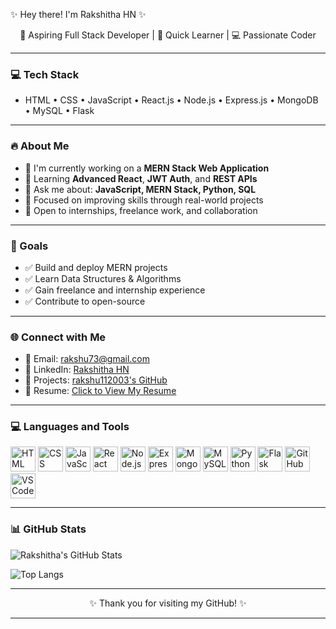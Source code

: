 ✨ Hey there! I'm Rakshitha HN ✨</h1>
<p align="center">
  🌱 Aspiring Full Stack Developer | 🚀 Quick Learner | 💻 Passionate Coder
</p>

---

### 💻 Tech Stack

- HTML • CSS • JavaScript • React.js • Node.js • Express.js • MongoDB • MySQL • Flask

---

### 🔥 About Me

- 🚀 I'm currently working on a **MERN Stack Web Application**
- 🔁 Learning **Advanced React**, **JWT Auth**, and **REST APIs**
- 💬 Ask me about: **JavaScript, MERN Stack, Python, SQL**
- 🧠 Focused on improving skills through real-world projects
- 🤝 Open to internships, freelance work, and collaboration

---

### 🎯 Goals

- ✅ Build and deploy MERN projects  
- ✅ Learn Data Structures & Algorithms  
- ✅ Gain freelance and internship experience  
- ✅ Contribute to open-source

---

### 🌐 Connect with Me

- 📧 Email: [rakshu73@gmail.com](mailto:rakshuy73@gmail.com)  
- 💼 LinkedIn: [Rakshitha HN](https://www.linkedin.com/in/rakshitha-hn-a1a142437)  
- 🔗 Projects: [rakshu112003's GitHub](https://github.com/rakshu112003?tab=repositories)  
- 📄 Resume: [Click to View My Resume](https://drive.google.com/file/d/1TEbfB7iiy5aIR2gtIRb3GpTWwZIqQBAA/view?usp=drivesdk)

---

### 💻 Languages and Tools

<p align="left">
  <img src="https://cdn.jsdelivr.net/gh/devicons/devicon/icons/html5/html5-original.svg" width="40" height="40" alt="HTML"/>
  <img src="https://cdn.jsdelivr.net/gh/devicons/devicon/icons/css3/css3-original.svg" width="40" height="40" alt="CSS"/>
  <img src="https://cdn.jsdelivr.net/gh/devicons/devicon/icons/javascript/javascript-original.svg" width="40" height="40" alt="JavaScript"/>
  <img src="https://cdn.jsdelivr.net/gh/devicons/devicon/icons/react/react-original.svg" width="40" height="40" alt="React"/>
  <img src="https://cdn.jsdelivr.net/gh/devicons/devicon/icons/nodejs/nodejs-original.svg" width="40" height="40" alt="Node.js"/>
  <img src="https://cdn.jsdelivr.net/gh/devicons/devicon/icons/express/express-original.svg" width="40" height="40" alt="Express"/>
  <img src="https://cdn.jsdelivr.net/gh/devicons/devicon/icons/mongodb/mongodb-original.svg" width="40" height="40" alt="MongoDB"/>
  <img src="https://cdn.jsdelivr.net/gh/devicons/devicon/icons/mysql/mysql-original.svg" width="40" height="40" alt="MySQL"/>
  <img src="https://cdn.jsdelivr.net/gh/devicons/devicon/icons/python/python-original.svg" width="40" height="40" alt="Python"/>
  <img src="https://cdn.jsdelivr.net/gh/devicons/devicon/icons/flask/flask-original.svg" width="40" height="40" alt="Flask"/>
  <img src="https://cdn.jsdelivr.net/gh/devicons/devicon/icons/github/github-original.svg" width="40" height="40" alt="GitHub"/>
  <img src="https://cdn.jsdelivr.net/gh/devicons/devicon/icons/vscode/vscode-original.svg" width="40" height="40" alt="VSCode"/>
</p>

---

### 📊 GitHub Stats

![Rakshitha's GitHub Stats](https://github-readme-stats.vercel.app/api?username=rakshu112003&show_icons=true&theme=radical)

![Top Langs](https://github-readme-stats.vercel.app/api/top-langs/?username=rakshu112003&layout=compact&theme=radical)

---

<p align="center">✨ Thank you for visiting my GitHub! ✨</p>


---
